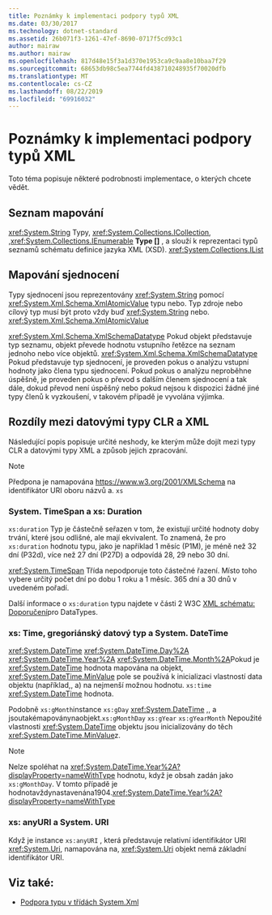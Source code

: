 ```yaml
---
title: Poznámky k implementaci podpory typů XML
ms.date: 03/30/2017
ms.technology: dotnet-standard
ms.assetid: 26b071f3-1261-47ef-8690-0717f5cd93c1
author: mairaw
ms.author: mairaw
ms.openlocfilehash: 817d48e15f3a1d370e1953ca9c9aa8e10baa7f29
ms.sourcegitcommit: 68653db98c5ea7744fd438710248935f70020dfb
ms.translationtype: MT
ms.contentlocale: cs-CZ
ms.lasthandoff: 08/22/2019
ms.locfileid: "69916032"
---
```

# <a name="xml-type-support-implementation-notes"></a>Poznámky k implementaci podpory typů XML
Toto téma popisuje některé podrobnosti implementace, o kterých chcete vědět.  
  
## <a name="list-mappings"></a>Seznam mapování  
 <xref:System.String> Typy, <xref:System.Collections.ICollection>, ,<xref:System.Collections.IEnumerable> **Type []** , a slouží k reprezentaci typů seznamů schématu definice jazyka XML (XSD). <xref:System.Collections.IList>  
  
## <a name="union-mappings"></a>Mapování sjednocení  
 Typy sjednocení jsou reprezentovány <xref:System.String> pomocí <xref:System.Xml.Schema.XmlAtomicValue> typu nebo. Typ zdroje nebo cílový typ musí být proto vždy buď <xref:System.String> nebo. <xref:System.Xml.Schema.XmlAtomicValue>  
  
 <xref:System.Xml.Schema.XmlSchemaDatatype> Pokud objekt představuje typ seznamu, objekt převede hodnotu vstupního řetězce na seznam jednoho nebo více objektů. <xref:System.Xml.Schema.XmlSchemaDatatype> Pokud představuje typ sjednocení, je proveden pokus o analýzu vstupní hodnoty jako člena typu sjednocení. Pokud pokus o analýzu neproběhne úspěšně, je proveden pokus o převod s dalším členem sjednocení a tak dále, dokud převod není úspěšný nebo pokud nejsou k dispozici žádné jiné typy členů k vyzkoušení, v takovém případě je vyvolána výjimka.  
  
## <a name="differences-between-clr-and-xml-data-types"></a>Rozdíly mezi datovými typy CLR a XML  
 Následující popis popisuje určité neshody, ke kterým může dojít mezi typy CLR a datovými typy XML a způsob jejich zpracování.  
  
> [!NOTE]
> Předpona je namapována <https://www.w3.org/2001/XMLSchema> na identifikátor URI oboru názvů a. `xs`
  
### <a name="systemtimespan-and-xsduration"></a>System. TimeSpan a xs: Duration  
 `xs:duration` Typ je částečně seřazen v tom, že existují určité hodnoty doby trvání, které jsou odlišné, ale mají ekvivalent. To znamená, že pro `xs:duration` hodnotu typu, jako je například 1 měsíc (P1M), je méně než 32 dní (P32d), více než 27 dní (P27D) a odpovídá 28, 29 nebo 30 dní.  
  
 <xref:System.TimeSpan> Třída nepodporuje toto částečné řazení. Místo toho vybere určitý počet dní po dobu 1 roku a 1 měsíc. 365 dní a 30 dnů v uvedeném pořadí.  
  
 Další informace o `xs:duration` typu najdete v části 2 W3C [XML schématu: Doporučení](https://www.w3.org/TR/xmlschema-2/)pro DataTypes.
  
### <a name="xstime-gregorian-date-types-and-systemdatetime"></a>xs: Time, gregoriánský datový typ a System. DateTime  
 <xref:System.DateTime> <xref:System.DateTime.Day%2A> <xref:System.DateTime.Year%2A> <xref:System.DateTime.Month%2A>Pokud je <xref:System.DateTime> hodnota mapována na objekt, <xref:System.DateTime.MinValue> pole se používá k inicializaci vlastností data objektu (například,, a) na nejmenší možnou hodnotu. `xs:time` <xref:System.DateTime> hodnota.  
  
 Podobně `xs:gMonth`instance `xs:gDay` <xref:System.DateTime> ,, a jsoutakémapoványnaobjekt.`xs:gMonthDay` `xs:gYear` `xs:gYearMonth` Nepoužité vlastnosti <xref:System.DateTime> objektu jsou inicializovány do těch <xref:System.DateTime.MinValue>z.  
  
> [!NOTE]
> Nelze spoléhat na <xref:System.DateTime.Year%2A?displayProperty=nameWithType> hodnotu, když je obsah zadán jako `xs:gMonthDay`. V tomto případě je hodnotavždynastavenána1904.<xref:System.DateTime.Year%2A?displayProperty=nameWithType>  
  
### <a name="xsanyuri-and-systemuri"></a>xs: anyURI a System. URI  
 Když je instance `xs:anyURI` , která představuje relativní identifikátor URI <xref:System.Uri>, namapována na, <xref:System.Uri> objekt nemá základní identifikátor URI.  
  
## <a name="see-also"></a>Viz také:

- [Podpora typu v třídách System.Xml](../../../../docs/standard/data/xml/type-support-in-the-system-xml-classes.md)
